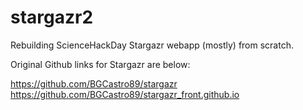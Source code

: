 # stargazr2
Rebuilding ScienceHackDay Stargazr webapp (mostly) from scratch.

Original Github links for Stargazr are below:

https://github.com/BGCastro89/stargazr
https://github.com/BGCastro89/stargazr_front.github.io

